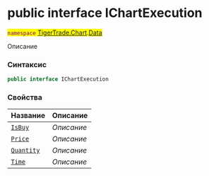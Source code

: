 
# public interface IChartExecution
<mark style="color:purple;">`namespace` [TigerTrade.Chart](../../TigerTrade.Chart.md).[Data](../../TigerTrade.Chart/Data.md)



Описание

### Синтаксис
```csharp
public interface IChartExecution
```


### Свойства
| Название | Описание |
| --- | --- |
| [`IsBuy`](./IChartExecution.cs/Свойства/IsBuy.md) | *Описание* |
| [`Price`](./IChartExecution.cs/Свойства/Price.md) | *Описание* |
| [`Quantity`](./IChartExecution.cs/Свойства/Quantity.md) | *Описание* |
| [`Time`](./IChartExecution.cs/Свойства/Time.md) | *Описание* |



